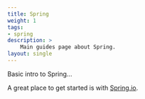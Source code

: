 ```yaml
---
title: Spring
weight: 1
tags:
- spring
description: >
    Main guides page about Spring.
layout: single
---
```


Basic intro to Spring...

A great place to get started is with [Spring.io](https://spring.io).